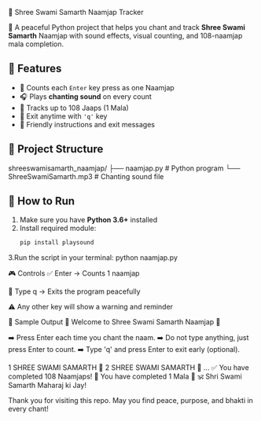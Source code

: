  🙏 Shree Swami Samarth Naamjap Tracker

🌼 A peaceful Python project that helps you chant and track **Shree Swami Samarth** Naamjap with sound effects, visual counting, and 108-naamjap mala completion.

## 📜 Features

- 🔢 Counts each `Enter` key press as one Naamjap
- 🎧 Plays **chanting sound** on every count
- 🔁 Tracks up to 108 Jaaps (1 Mala)
- 🙅 Exit anytime with `'q'` key
- 🧘 Friendly instructions and exit messages


## 📂 Project Structure
shreeswamisamarth_naamjap/
├── naamjap.py               # Python program
└── ShreeSwamiSamarth.mp3    # Chanting sound file


## 🚀 How to Run
1. Make sure you have **Python 3.6+** installed
2. Install required module:
   ```bash
   pip install playsound
3.Run the script in your terminal: python naamjap.py


   🎮 Controls
✅ Enter → Counts 1 naamjap

🛑 Type q → Exits the program peacefully

⚠️ Any other key will show a warning and reminder


🌈 Sample Output
🌼 Welcome to Shree Swami Samarth Naamjap 🙏

➡️  Press Enter each time you chant the naam.
➡️  Do not type anything, just press Enter to count.
➡️  Type 'q' and press Enter to exit early (optional).

1 SHREE SWAMI SAMARTH 🙏
2 SHREE SWAMI SAMARTH 🙏
...
✅ You have completed 108 Naamjaps!
📿 You have completed 1 Mala 🙏
🕉️ Shri Swami Samarth Maharaj ki Jay!

 Thank you for visiting this repo. May you find peace, purpose, and bhakti in every chant!

